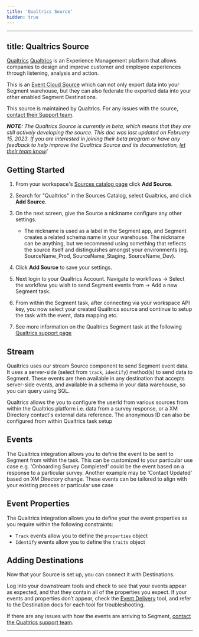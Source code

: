 ```yaml
---
title: 'Qualtrics Source'
hidden: true
---
```


---

## title: Qualtrics Source

[Qualtrics](https://qualtrics.com/?utm_source=segmentio&utm_medium=docs&utm_campaign=partners) [Qualtrics]() is an Experience Management platform that allows companies to design and improve customer and employee experiences through listening, analysis and action.

This is an [Event Cloud Source](https://segment.com/docs/sources/#event-cloud-sources) which can not only export data into your Segment warehouse, but they can also federate the exported data into your other enabled Segment Destinations.

This source is maintained by Qualtrics. For any issues with the source, [contact their Support team](mailto:support@qualtrics.com).

_**NOTE:** The Qualtrics Source is currently in beta, which means that they are still actively developing the source. This doc was last updated on February 15, 2023. If you are interested in joining their beta program or have any feedback to help improve the Qualtrics Source and its documentation, [let their team know](mailto:support@qualtrics.com)!_

## Getting Started

1. From your workspace's [Sources catalog page](https://app.segment.com/goto-my-workspace/sources/catalog) click **Add Source**.
2. Search for "Qualtrics" in the Sources Catalog, select Qualtrics, and click **Add Source**.
3. On the next screen, give the Source a nickname configure any other settings.

   - The nickname is used as a label in the Segment app, and Segment creates a related schema name in your warehouse. The nickname can be anything, but we recommend using something that reflects the source itself and distinguishes amongst your environments (eg. SourceName_Prod, SourceName_Staging, SourceName_Dev).

4. Click **Add Source** to save your settings.
5. Next login to your Qualtrics Account. Navigate to workflows -> Select the workflow you wish to send Segment events from -> Add a new Segment task.
6. From within the Segment task, after connecting via your workspace API key, you now select your created Qualtrics source and continue to setup the task with the event, data mapping etc. 
7. See more information on the Qualtrics Segment task at the following [Qualtrics support page](https://www.qualtrics.com/support/integrations/twilio-segment/twilio-segment-task/)

## Stream

Qualtrics uses our stream Source component to send Segment event data. It uses a server-side (select from `track`, `identify`) method(s) to send data to Segment. These events are then available in any destination that accepts server-side events, and available in a schema in your data warehouse, so you can query using SQL.

Qualtrics allows the you to configure the userId from various sources from within the Qualtrics platform i.e. data from a survey response, or a XM Directory contact's external data reference. The anonymous ID can also be configured from within Qualtrics task setup

## Events

The Qualtrics integration allows you to define the event to be sent to Segment from within the task. This can be customized to your particular use case e.g. 'Onboarding Survey Completed' could be the event based on a response to a particular survey. Another example may be 'Contact Updated' based on XM Directory change. These events can be tailored to align with your existing process or particular use case

## Event Properties

The Qualtrics integration allows you to define your the event properties as you require within the following constraints:

- `Track` events allow you to define the `properties` object
- `Identify` events allow you to define the `traits` object

## Adding Destinations

Now that your Source is set up, you can connect it with Destinations.

Log into your downstream tools and check to see that your events appear as expected, and that they contain all of the properties you expect. If your events and properties don’t appear, check the [Event Delivery](https://segment.com/docs/connections/event-delivery/) tool, and refer to the Destination docs for each tool for troubleshooting.

If there are any issues with how the events are arriving to Segment, [contact the Qualtrics support team](mailto:support@Qualtrics.com).

---
